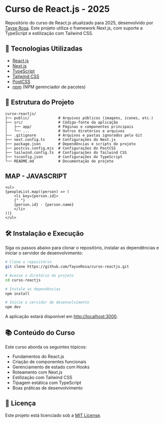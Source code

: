 # Curso de React.js - 2025

Repositório do curso de React.js atualizado para 2025, desenvolvido por [Tayse Rosa](https://github.com/TayseRosa). Este projeto utiliza o framework Next.js, com suporte a TypeScript e estilização com Tailwind CSS.

## 🚀 Tecnologias Utilizadas

- [React.js](https://reactjs.org/)
- [Next.js](https://nextjs.org/)
- [TypeScript](https://www.typescriptlang.org/)
- [Tailwind CSS](https://tailwindcss.com/)
- [PostCSS](https://postcss.org/)
- [npm](https://npm.io/) (NPM gerenciador de pacotes)

## 📁 Estrutura do Projeto

```
curso-reactjs/
├── public/             # Arquivos públicos (imagens, ícones, etc.)
├── src/                # Código-fonte da aplicação
│   ├── app/            # Páginas e componentes principais
│   └── ...             # Outros diretórios e arquivos
├── .gitignore          # Arquivos e pastas ignorados pelo Git
├── next.config.ts      # Configurações do Next.js
├── package.json        # Dependências e scripts do projeto
├── postcss.config.mjs  # Configurações do PostCSS
├── tailwind.config.ts  # Configurações do Tailwind CSS
├── tsconfig.json       # Configurações do TypeScript
└── README.md           # Documentação do projeto
```

## MAP - JAVASCRIPT

```
<ul>
{peopleList.map((person) => (
    <li key={person.id}>
    {" "}
    {person.id} - {person.name}
    </li>
))}
</ul>
```

## 🛠️ Instalação e Execução

Siga os passos abaixo para clonar o repositório, instalar as dependências e iniciar o servidor de desenvolvimento:

```bash
# Clone o repositório
git clone https://github.com/TayseRosa/curso-reactjs.git

# Acesse o diretório do projeto
cd curso-reactjs

# Instale as dependências
npm install

# Inicie o servidor de desenvolvimento
npm dev
```

A aplicação estará disponível em [http://localhost:3000](http://localhost:3000).

## 📚 Conteúdo do Curso

Este curso aborda os seguintes tópicos:

- Fundamentos do React.js
- Criação de componentes funcionais
- Gerenciamento de estado com Hooks
- Roteamento com Next.js
- Estilização com Tailwind CSS
- Tipagem estática com TypeScript
- Boas práticas de desenvolvimento

## 📄 Licença

Este projeto está licenciado sob a [MIT License](LICENSE).
